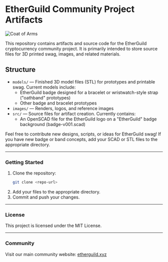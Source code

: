 # EtherGuild Community Project Artifacts

![Coat of Arms](images/coat-of-arms-demo.png)

This repository contains artifacts and source code for the EtherGuild cryptocurrency community project. It is primarily intended to store source files for 3D printed swag, images, and related materials.

## Structure
- `models/` — Finished 3D model files (STL) for prototypes and printable swag. Current models include:
  - EtherGuild badge designed for a bracelet or wristwatch-style strap ("oathband" prototypes)
  - Other badge and bracelet prototypes
- `images/` — Renders, logos, and reference images
- `src/` — Source files for artifact creation. Currently contains:
  - An OpenSCAD file for the EtherGuild logo on a "EtherGuild" badge background (badge-v001.scad)

Feel free to contribute new designs, scripts, or ideas for EtherGuild swag! If you have new badge or band concepts, add your SCAD or STL files to the appropriate directory.

---

### Getting Started
1. Clone the repository:
   ```sh
   git clone <repo-url>
   ```
2. Add your files to the appropriate directory.
3. Commit and push your changes.

---

### License
This project is licensed under the MIT License.

---

### Community
Visit our main community website: [etherguild.xyz](https://etherguild.xyz)

